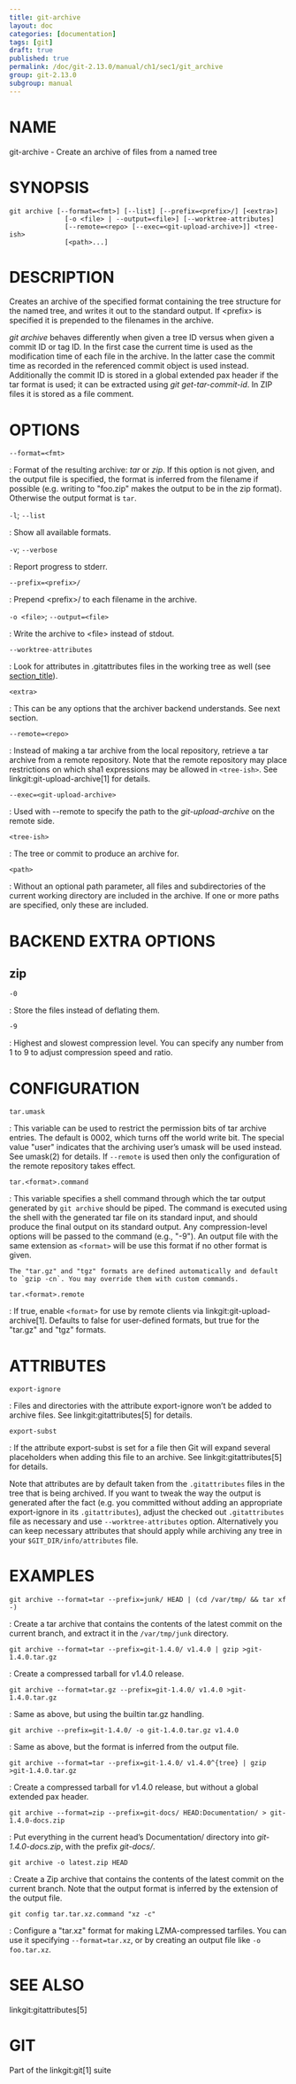 ```yaml
---
title: git-archive
layout: doc
categories: [documentation]
tags: [git]
draft: true
published: true
permalink: /doc/git-2.13.0/manual/ch1/sec1/git_archive
group: git-2.13.0
subgroup: manual
---
```


NAME
====

git-archive - Create an archive of files from a named tree

SYNOPSIS
========

    git archive [--format=<fmt>] [--list] [--prefix=<prefix>/] [<extra>]
                  [-o <file> | --output=<file>] [--worktree-attributes]
                  [--remote=<repo> [--exec=<git-upload-archive>]] <tree-ish>
                  [<path>...]

DESCRIPTION
===========

Creates an archive of the specified format containing the tree structure for the named tree, and writes it out to the standard output. If &lt;prefix&gt; is specified it is prepended to the filenames in the archive.

*git archive* behaves differently when given a tree ID versus when given a commit ID or tag ID. In the first case the current time is used as the modification time of each file in the archive. In the latter case the commit time as recorded in the referenced commit object is used instead. Additionally the commit ID is stored in a global extended pax header if the tar format is used; it can be extracted using *git get-tar-commit-id*. In ZIP files it is stored as a file comment.

OPTIONS
=======

`--format=<fmt>`

:   Format of the resulting archive: *tar* or *zip*. If this option is not given, and the output file is specified, the format is inferred from the filename if possible (e.g. writing to "foo.zip" makes the output to be in the zip format). Otherwise the output format is `tar`.

`-l`; `--list`

:   Show all available formats.

`-v`; `--verbose`

:   Report progress to stderr.

`--prefix=<prefix>/`

:   Prepend &lt;prefix&gt;/ to each filename in the archive.

`-o <file>`; `--output=<file>`

:   Write the archive to &lt;file&gt; instead of stdout.

`--worktree-attributes`

:   Look for attributes in .gitattributes files in the working tree as well (see [section\_title](#ATTRIBUTES)).

`<extra>`

:   This can be any options that the archiver backend understands. See next section.

`--remote=<repo>`

:   Instead of making a tar archive from the local repository, retrieve a tar archive from a remote repository. Note that the remote repository may place restrictions on which sha1 expressions may be allowed in `<tree-ish>`. See linkgit:git-upload-archive\[1\] for details.

`--exec=<git-upload-archive>`

:   Used with --remote to specify the path to the *git-upload-archive* on the remote side.

`<tree-ish>`

:   The tree or commit to produce an archive for.

`<path>`

:   Without an optional path parameter, all files and subdirectories of the current working directory are included in the archive. If one or more paths are specified, only these are included.

BACKEND EXTRA OPTIONS
=====================

zip
---

`-0`

:   Store the files instead of deflating them.

`-9`

:   Highest and slowest compression level. You can specify any number from 1 to 9 to adjust compression speed and ratio.

CONFIGURATION
=============

`tar.umask`

:   This variable can be used to restrict the permission bits of tar archive entries. The default is 0002, which turns off the world write bit. The special value "user" indicates that the archiving user’s umask will be used instead. See umask(2) for details. If `--remote` is used then only the configuration of the remote repository takes effect.

`tar.<format>.command`

:   This variable specifies a shell command through which the tar output generated by `git archive` should be piped. The command is executed using the shell with the generated tar file on its standard input, and should produce the final output on its standard output. Any compression-level options will be passed to the command (e.g., "-9"). An output file with the same extension as `<format>` will be use this format if no other format is given.

    The "tar.gz" and "tgz" formats are defined automatically and default to `gzip -cn`. You may override them with custom commands.

`tar.<format>.remote`

:   If true, enable `<format>` for use by remote clients via linkgit:git-upload-archive\[1\]. Defaults to false for user-defined formats, but true for the "tar.gz" and "tgz" formats.

ATTRIBUTES
==========

`export-ignore`

:   Files and directories with the attribute export-ignore won’t be added to archive files. See linkgit:gitattributes\[5\] for details.

`export-subst`

:   If the attribute export-subst is set for a file then Git will expand several placeholders when adding this file to an archive. See linkgit:gitattributes\[5\] for details.

Note that attributes are by default taken from the `.gitattributes` files in the tree that is being archived. If you want to tweak the way the output is generated after the fact (e.g. you committed without adding an appropriate export-ignore in its `.gitattributes`), adjust the checked out `.gitattributes` file as necessary and use `--worktree-attributes` option. Alternatively you can keep necessary attributes that should apply while archiving any tree in your `$GIT_DIR/info/attributes` file.

EXAMPLES
========

`git archive --format=tar --prefix=junk/ HEAD | (cd /var/tmp/ && tar xf -)`

:   Create a tar archive that contains the contents of the latest commit on the current branch, and extract it in the `/var/tmp/junk` directory.

`git archive --format=tar --prefix=git-1.4.0/ v1.4.0 | gzip >git-1.4.0.tar.gz`

:   Create a compressed tarball for v1.4.0 release.

`git archive --format=tar.gz --prefix=git-1.4.0/ v1.4.0 >git-1.4.0.tar.gz`

:   Same as above, but using the builtin tar.gz handling.

`git archive --prefix=git-1.4.0/ -o git-1.4.0.tar.gz v1.4.0`

:   Same as above, but the format is inferred from the output file.

`git archive --format=tar --prefix=git-1.4.0/ v1.4.0^{tree} | gzip >git-1.4.0.tar.gz`

:   Create a compressed tarball for v1.4.0 release, but without a global extended pax header.

`git archive --format=zip --prefix=git-docs/ HEAD:Documentation/ > git-1.4.0-docs.zip`

:   Put everything in the current head’s Documentation/ directory into *git-1.4.0-docs.zip*, with the prefix *git-docs/*.

`git archive -o latest.zip HEAD`

:   Create a Zip archive that contains the contents of the latest commit on the current branch. Note that the output format is inferred by the extension of the output file.

`git config tar.tar.xz.command "xz -c"`

:   Configure a "tar.xz" format for making LZMA-compressed tarfiles. You can use it specifying `--format=tar.xz`, or by creating an output file like `-o foo.tar.xz`.

SEE ALSO
========

linkgit:gitattributes\[5\]

GIT
===

Part of the linkgit:git\[1\] suite
